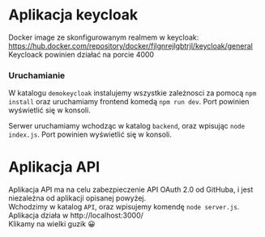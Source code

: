 # Aplikacja keycloak
Docker image ze skonfigurowanym realmem w keycloak:  https://hub.docker.com/repository/docker/fjlgnrejlgbtrjl/keycloak/general 
Keycloack powinien działać na porcie 4000 

### Uruchamianie

W katalogu `demokeycloak` instalujemy wszystkie zależnosci za pomocą `npm install` oraz uruchamiamy frontend komedą `npm run dev`. Port powinien wyświetlić się w konsoli.

Serwer uruchamiamy wchodząc w katalog `backend`, oraz wpisując `node index.js`. Port powinien wyświetlić się w konsoli.  


# Aplikacja API
Aplikacja API ma na celu zabezpieczenie API OAuth 2.0 od GitHuba, i jest niezależna od aplikacji opisanej powyżej.  
Wchodzimy w katalog `API`, oraz wpisujemy komendę `node server.js`. Aplikacja działa w  http://localhost:3000/  
Klikamy na wielki guzik 😀
